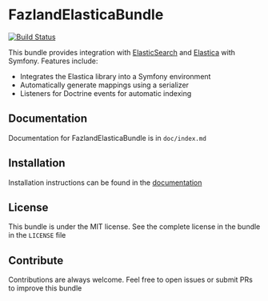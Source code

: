 FazlandElasticaBundle
=====================

[![Build Status](https://travis-ci.org/fazland/FazlandElasticaBundle.svg?branch=master)](https://travis-ci.org/fazland/FazlandElasticaBundle)

This bundle provides integration with [ElasticSearch](http://www.elasticsearch.org) and [Elastica](https://github.com/ruflin/Elastica) with
Symfony. Features include:

- Integrates the Elastica library into a Symfony environment
- Automatically generate mappings using a serializer
- Listeners for Doctrine events for automatic indexing

Documentation
-------------

Documentation for FazlandElasticaBundle is in `doc/index.md`

Installation
------------

Installation instructions can be found in the [documentation](https://github.com/Fazland/FazlandElasticaBundle/blob/master/doc/setup.md)

License
-------

This bundle is under the MIT license. See the complete license in the bundle
in the `LICENSE` file

Contribute
----------

Contributions are always welcome. Feel free to open issues or submit PRs
to improve this bundle
